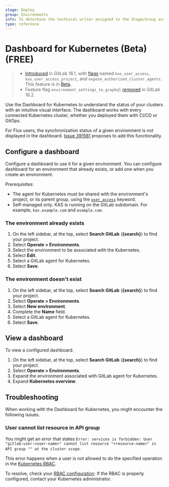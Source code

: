 ```yaml
---
stage: Deploy
group: Environments
info: To determine the technical writer assigned to the Stage/Group associated with this page, see https://about.gitlab.com/handbook/product/ux/technical-writing/#assignments
type: reference
---
```


# Dashboard for Kubernetes (Beta) **(FREE)**

> - [Introduced](https://gitlab.com/gitlab-org/gitlab/-/issues/390769) in GitLab 16.1, with [flags](../../administration/feature_flags.md) named `kas_user_access`, `kas_user_access_project`, and `expose_authorized_cluster_agents`. This feature is in [Beta](../../policy/experiment-beta-support.md#beta).
> - Feature flag `environment_settings_to_graphql` [removed](https://gitlab.com/gitlab-org/gitlab/-/merge_requests/124177) in GitLab 16.2.

Use the Dashboard for Kubernetes to understand the status of your clusters with an intuitive visual interface.
The dashboard works with every connected Kubernetes cluster, whether you deployed them
with CI/CD or GitOps.

For Flux users, the synchronization status of a given environment is not displayed in the dashboard.
[Issue 391581](https://gitlab.com/gitlab-org/gitlab/-/issues/391581) proposes to add this functionality.

## Configure a dashboard

Configure a dashboard to use it for a given environment.
You can configure dashboard for an environment that already exists, or
add one when you create an environment.

Prerequisites:

- The agent for Kubernetes must be shared with the environment's project, or its parent group, using the [`user_access`](../../user/clusters/agent/user_access.md) keyword.
- Self-managed only. KAS is running on the GitLab subdomain. For example, `kas.example.com` and `example.com`.

### The environment already exists

1. On the left sidebar, at the top, select **Search GitLab** (**{search}**) to find your project.
1. Select **Operate > Environments**.
1. Select the environment to be associated with the Kubernetes.
1. Select **Edit**.
1. Select a GitLab agent for Kubernetes.
1. Select **Save**.

### The environment doesn't exist

1. On the left sidebar, at the top, select **Search GitLab** (**{search}**) to find your project.
1. Select **Operate > Environments**.
1. Select **New environment**.
1. Complete the **Name** field.
1. Select a GitLab agent for Kubernetes.
1. Select **Save**.

## View a dashboard

To view a configured dashboard:

1. On the left sidebar, at the top, select **Search GitLab** (**{search}**) to find your project.
1. Select **Operate > Environments**.
1. Expand the environment associated with GitLab agent for Kubernetes.
1. Expand **Kubernetes overview**.

## Troubleshooting

When working with the Dashboard for Kubernetes, you might encounter the following issues.

### User cannot list resource in API group

You might get an error that states `Error: services is forbidden: User "gitlab:user:<user-name>" cannot list resource "<resource-name>" in API group "" at the cluster scope`.

This error happens when a user is not allowed to do the specified operation in the [Kubernetes RBAC](https://kubernetes.io/docs/reference/access-authn-authz/rbac/).

To resolve, check your [RBAC configuration](../../user/clusters/agent/user_access.md#configure-kubernetes-access). If the RBAC is properly configured, contact your Kubernetes administrator.
